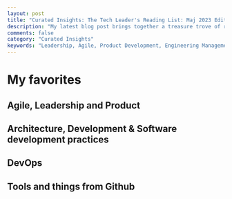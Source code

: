```yaml
---
layout: post
title: "Curated Insights: The Tech Leader's Reading List: Maj 2023 Edition"
description: "My latest blog post brings together a treasure trove of resources for tech leaders in May 2023. Ranging from CEO concerns and gig economy dynamics to the future of AI and effective backlog management, these articles offer a deep dive into the most critical aspects of tech leadership today. Plus, discover valuable insights on Agile, product development, and DevOps, along with a rundown of some of the most exciting tools on Github right now"
comments: false
category: "Curated Insights"
keywords: "Leadership, Agile, Product Development, Engineering Management, Software Architecture, CEO Metrics, Gig Economy, AI, Technical Backlog, Developer Productivity, Inclusive Scheduling, Engineering Levels, Remote Team Management, Database Selection, DevOps, API Design, GraphQL, OpenTelemetry, Microservices, Software Development Tools"
---
```

<!-- markdownlint-disable MD033 MD020 MD025-->
# My favorites<a name="favorites"></a>

## Agile, Leadership and Product<a name="agile"></a>


## Architecture, Development & Software development practices <a name="development"></a>


## DevOps<a name="devops"></a>


## Tools and things from Github <a name="tools"></a>

